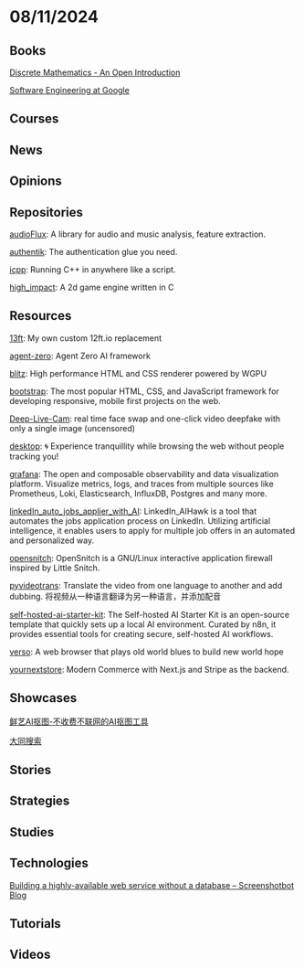 # 08/11/2024

## Books
[Discrete Mathematics - An Open Introduction](https://discrete.openmathbooks.org/dmoi4.html)

[Software Engineering at Google](https://qiangmzsx.github.io/Software-Engineering-at-Google/#/)

## Courses

## News

## Opinions

## Repositories
[audioFlux](https://github.com/libAudioFlux/audioFlux): A library for audio and music analysis, feature extraction.

[authentik](https://github.com/goauthentik/authentik): The authentication glue you need.

[icpp](https://github.com/vpand/icpp): Running C++ in anywhere like a script.

[high_impact](https://github.com/phoboslab/high_impact): A 2d game engine written in C

## Resources
[13ft](https://github.com/wasi-master/13ft): My own custom 12ft.io replacement

[agent-zero](https://github.com/frdel/agent-zero): Agent Zero AI framework

[blitz](https://github.com/DioxusLabs/blitz): High performance HTML and CSS renderer powered by WGPU

[bootstrap](https://github.com/twbs/bootstrap): The most popular HTML, CSS, and JavaScript framework for developing responsive, mobile first projects on the web.

[Deep-Live-Cam](https://github.com/hacksider/Deep-Live-Cam): real time face swap and one-click video deepfake with only a single image (uncensored)

[desktop](https://github.com/zen-browser/desktop): 🌀 Experience tranquillity while browsing the web without people tracking you!

[grafana](https://github.com/grafana/grafana): The open and composable observability and data visualization platform. Visualize metrics, logs, and traces from multiple sources like Prometheus, Loki, Elasticsearch, InfluxDB, Postgres and many more.

[linkedIn_auto_jobs_applier_with_AI](https://github.com/feder-cr/linkedIn_auto_jobs_applier_with_AI): LinkedIn_AIHawk is a tool that automates the jobs application process on LinkedIn. Utilizing artificial intelligence, it enables users to apply for multiple job offers in an automated and personalized way.

[opensnitch](https://github.com/evilsocket/opensnitch): OpenSnitch is a GNU/Linux interactive application firewall inspired by Little Snitch.

[pyvideotrans](https://github.com/jianchang512/pyvideotrans): Translate the video from one language to another and add dubbing. 将视频从一种语言翻译为另一种语言，并添加配音

[self-hosted-ai-starter-kit](https://github.com/n8n-io/self-hosted-ai-starter-kit): The Self-hosted AI Starter Kit is an open-source template that quickly sets up a local AI environment. Curated by n8n, it provides essential tools for creating secure, self-hosted AI workflows.

[verso](https://github.com/versotile-org/verso): A web browser that plays old world blues to build new world hope

[yournextstore](https://github.com/yournextstore/yournextstore): Modern Commerce with Next.js and Stripe as the backend.

## Showcases
[鲜艺AI抠图-不收费不联网的AI抠图工具](https://kt.94xy.com/)

[大同搜索](https://datong.info/ui/index.html)

## Stories

## Strategies

## Studies

## Technologies
[Building a highly-available web service without a database – Screenshotbot Blog](https://blog.screenshotbot.io/2024/08/10/building-a-highly-available-web-service-without-a-database/)

## Tutorials

## Videos
